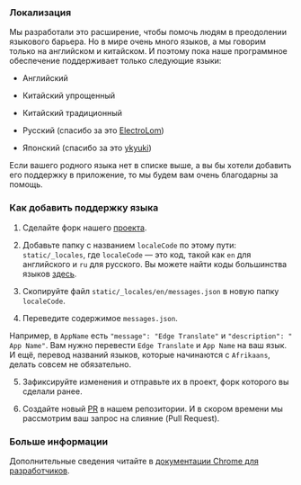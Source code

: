 ### Локализация

Мы разработали это расширение, чтобы помочь людям в преодолении языкового барьера. Но в мире очень много языков, а мы говорим только на английском и китайском. И поэтому пока наше программное обеспечение поддерживает только следующие языки:

- Английский
  
- Китайский упрощенный
  
- Китайский традиционный

- Русский (спасибо за это [ElectroLom](https://github.com/electrolom42))

- Японский (спасибо за это [ykyuki](https://github.com/ykyuki))

Если вашего родного языка нет в списке выше, а вы бы хотели добавить его поддержку в приложение, то мы будем вам очень благодарны за помощь.

### Как добавить поддержку языка

1. Сделайте форк нашего [проекта](https://github.com/EdgeTranslate/EdgeTranslate).

2. Добавьте папку с названием `localeCode` по этому пути: `static/_locales`, где `localeCode` — это код, такой как `en` для английского и `ru` для русского. Вы можете найти коды большинства языков [здесь](https://github.com/EdgeTranslate/EdgeTranslate/blob/master/src/popup/languages.js).

3. Скопируйте файл `static/_locales/en/messages.json` в новую папку `localeCode`.

4. Переведите содержимое `messages.json`.

Например, в `AppName` есть `"​message​"​: ​"​Edge Translate"` и `"​description​"​: ​"​App Name​"`. Вам нужно перевести `Edge Translate` и `App Name` на ваш язык. И ещё, перевод названий языков, которые начинаются с `Afrikaans`, делать совсем не обязательно.

5. Зафиксируйте изменения и отправьте их в проект, форк которого вы сделали ранее.

6. Создайте новый [PR](https://github.com/EdgeTranslate/EdgeTranslate/pulls) в нашем репозитории. И в скором времени мы рассмотрим ваш запрос на слияние (Pull Request).

### Больше информации

Дополнительные сведения читайте в [документации Chrome для разработчиков](https://developer.chrome.com/extensions/i18n).
